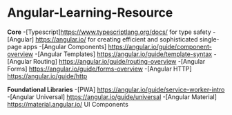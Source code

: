 # Angular-Learning-Resource

**Core**
-[Typescript]https://www.typescriptlang.org/docs/ for type safety
-[Angular] https://angular.io/ for creating efficient and sophisticated single-page apps
-[Angular Components] https://angular.io/guide/component-overview
-[Angular Templates] https://angular.io/guide/template-syntax
-[Angular Routing] https://angular.io/guide/routing-overview
-[Angular Forms] https://angular.io/guide/forms-overview
-[Angular HTTP] https://angular.io/guide/http

**Foundational Libraries**
-[PWA] https://angular.io/guide/service-worker-intro
-[Angular Universal] https://angular.io/guide/universal
-[Angular Material] https://material.angular.io/ UI Components
